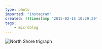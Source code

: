 ```yaml
---
type: photo
imported: "instagram"
created: !!timestamp '2015-02-18 10:29:39'
tags:
    - microblog
---
```

![North Shore trigraph](/media/images/photos/2015/02/c0c0ad9a64fc268842fadb9c3c8ebeab.jpg)

